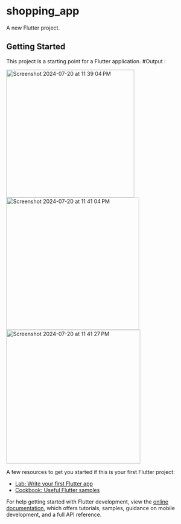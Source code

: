 # shopping_app


A new Flutter project.

## Getting Started

This project is a starting point for a Flutter application.
#Output :


<img width="339" alt="Screenshot 2024-07-20 at 11 39 04 PM" src="https://github.com/user-attachments/assets/e2e28b11-34f1-40a8-835a-636cf6652e74">


<img width="352" alt="Screenshot 2024-07-20 at 11 41 04 PM" src="https://github.com/user-attachments/assets/c0a5186f-8259-4611-913f-2b3d475acdc6">


<img width="355" alt="Screenshot 2024-07-20 at 11 41 27 PM" src="https://github.com/user-attachments/assets/0f512f68-fa87-46a8-a257-162e09c317f2">




A few resources to get you started if this is your first Flutter project:

- [Lab: Write your first Flutter app](https://docs.flutter.dev/get-started/codelab)
- [Cookbook: Useful Flutter samples](https://docs.flutter.dev/cookbook)

For help getting started with Flutter development, view the
[online documentation](https://docs.flutter.dev/), which offers tutorials,
samples, guidance on mobile development, and a full API reference.
